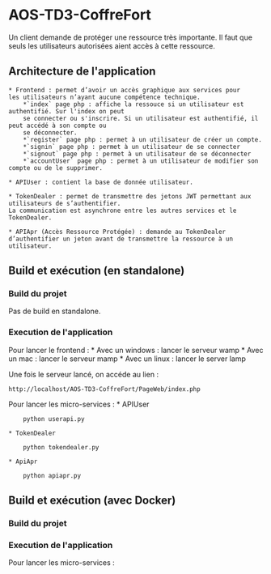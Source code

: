 # AOS-TD3-CoffreFort
Un client demande de protéger une ressource très importante. Il faut que seuls les utilisateurs autorisées aient accès à cette ressource.

## Architecture de l'application
	* Frontend : permet d’avoir un accès graphique aux services pour
	les utilisateurs n’ayant aucune compétence technique.
		*`index` page php : affiche la ressouce si un utilisateur est authentifié. Sur l'index on peut
		se connecter ou s'inscrire. Si un utilisateur est authentifié, il peut accédé à son compte ou
		se déconnecter.
		*`register` page php : permet à un utilisateur de créer un compte.
		*`signin` page php : permet à un utilisateur de se connecter
		*`signout` page php : permet à un utilisateur de se déconnecter
		*`accountUser` page php : permet à un utilisateur de modifier son compte ou de le supprimer.

	* APIUser : contient la base de donnée utilisateur.

	* TokenDealer : permet de transmettre des jetons JWT permettant aux utilisateurs de s’authentifier.
	La communication est asynchrone entre les autres services et le TokenDealer.

	* APIApr (Accès Ressource Protégée) : demande au TokenDealer d’authentifier un jeton avant de transmettre la ressource à un utilisateur.

## Build et exécution (en standalone)
### Build du projet
Pas de build en standalone.

### Execution de l'application
Pour lancer le frontend :
	* Avec un windows : lancer le serveur wamp
	* Avec un mac : lancer le serveur mamp
	* Avec un linux : lancer le server lamp

Une fois le serveur lancé, on accéde au lien :
	
	http://localhost/AOS-TD3-CoffreFort/PageWeb/index.php

Pour lancer les micro-services :
	* APIUser

		python userapi.py

	* TokenDealer

		python tokendealer.py

	* ApiApr

		python apiapr.py

## Build et exécution (avec Docker)
### Build du projet
### Execution de l'application
Pour lancer les micro-services :